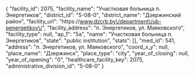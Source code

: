 {
    "facility_id": 2075,
    "facility_name": "Участковая больница п. Энергетиков",
    "district_id": "5-08-0",
    "district_name": "Дзержинский район",
    "facility_url": "https:\/\/www.dzcrb.by\/department\/ub-penergetikov\/",
    "facility_address": "п. Энергетиков, ул. Маяковского",
    "facility_type": null,
    "ap_1": "5а",
    "name": "Участковая больница п. Энергетиков",
    "state": "public institution",
    "stats": [],
    "med_id": 541,
    "address": "п. Энергетиков, ул. Маяковского",
    "coord_x_y": null,
    "place_name": "Дзержинск",
    "place_type": "city",
    "year_of_closing": null,
    "year_of_opening": "0",
    "healthcare_facility_key": 2075,
    "administrative_division_id": "5-08-0"
}